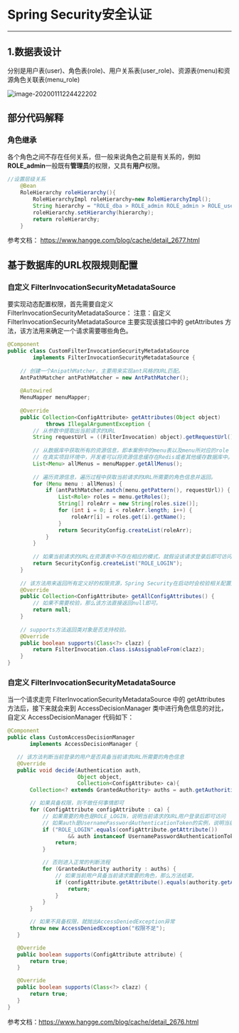 # Spring Security安全认证

---

## 1.数据表设计

分别是用户表(user)、角色表(role)、用户关系表(user_role)、资源表(menu)和资源角色关联表(menu_role)

![image-20200111224422202](E:\笔记\Spring\image-20200111224422202.png)

## 部分代码解释

### 角色继承

 各个角色之间不存在任何关系，但一般来说角色之前是有关系的，例如**ROLE_admin**一般既有**管理员**的权限，又具有**用户**权限。

```java
//设置层级关系
    @Bean
    RoleHierarchy roleHierarchy(){
        RoleHierarchyImpl roleHierarchy=new RoleHierarchyImpl();
        String hierarchy = "ROLE_dba > ROLE_admin ROLE_admin > ROLE_user";
        roleHierarchy.setHierarchy(hierarchy);
        return roleHierarchy;
    }
```



参考文档： https://www.hangge.com/blog/cache/detail_2677.html 

## 基于数据库的URL权限规则配置

### 自定义 FilterInvocationSecurityMetadataSource
要实现动态配置权限，首先需要自定义 FilterInvocationSecurityMetadataSource：
注意：自定义 FilterInvocationSecurityMetadataSource 主要实现该接口中的 getAttributes 方法，该方法用来确定一个请求需要哪些角色。

```java
@Component
public class CustomFilterInvocationSecurityMetadataSource
        implements FilterInvocationSecurityMetadataSource {
 
    // 创建一个AnipathMatcher，主要用来实现ant风格的URL匹配。
    AntPathMatcher antPathMatcher = new AntPathMatcher();
 
    @Autowired
    MenuMapper menuMapper;
 
    @Override
    public Collection<ConfigAttribute> getAttributes(Object object)
            throws IllegalArgumentException {
        // 从参数中提取出当前请求的URL
        String requestUrl = ((FilterInvocation) object).getRequestUrl();
 
        // 从数据库中获取所有的资源信息，即本案例中的menu表以及menu所对应的role
        // 在真实项目环境中，开发者可以将资源信息缓存在Redis或者其他缓存数据库中。
        List<Menu> allMenus = menuMapper.getAllMenus();
 
        // 遍历资源信息，遍历过程中获取当前请求的URL所需要的角色信息并返回。
        for (Menu menu : allMenus) {
            if (antPathMatcher.match(menu.getPattern(), requestUrl)) {
                List<Role> roles = menu.getRoles();
                String[] roleArr = new String[roles.size()];
                for (int i = 0; i < roleArr.length; i++) {
                    roleArr[i] = roles.get(i).getName();
                }
                return SecurityConfig.createList(roleArr);
            }
        }
 
        // 如果当前请求的URL在资源表中不存在相应的模式，就假设该请求登录后即可访问，即直接返回 ROLE_LOGIN.
        return SecurityConfig.createList("ROLE_LOGIN");
    }
 
    // 该方法用来返回所有定义好的权限资源，Spring Security在启动时会校验相关配置是否正确。
    @Override
    public Collection<ConfigAttribute> getAllConfigAttributes() {
        // 如果不需要校验，那么该方法直接返回null即可。
        return null;
    }
 
    // supports方法返回类对象是否支持校验。
    @Override
    public boolean supports(Class<?> clazz) {
        return FilterInvocation.class.isAssignableFrom(clazz);
    }
}

```

### 自定义 FilterInvocationSecurityMetadataSource 
 当一个请求走完 FilterInvocationSecurityMetadataSource 中的 getAttributes 方法后，接下来就会来到 AccessDecisionManager 类中进行角色信息的对比，自定义 AccessDecisionManager 代码如下：
 ```java
 @Component
public class CustomAccessDecisionManager
        implements AccessDecisionManager {
 
    // 该方法判断当前登录的用户是否具备当前请求URL所需要的角色信息
    @Override
    public void decide(Authentication auth,
                       Object object,
                       Collection<ConfigAttribute> ca){
        Collection<? extends GrantedAuthority> auths = auth.getAuthorities();
 
        // 如果具备权限，则不做任何事情即可
        for (ConfigAttribute configAttribute : ca) {
            // 如果需要的角色是ROLE_LOGIN，说明当前请求的URL用户登录后即可访问
            // 如果auth是UsernamePasswordAuthenticationToken的实例，说明当前用户已登录，该方法到此结束
            if ("ROLE_LOGIN".equals(configAttribute.getAttribute())
                    && auth instanceof UsernamePasswordAuthenticationToken) {
                return;
            }
 
            // 否则进入正常的判断流程
            for (GrantedAuthority authority : auths) {
                // 如果当前用户具备当前请求需要的角色，那么方法结束。
                if (configAttribute.getAttribute().equals(authority.getAuthority())) {
                    return;
                }
            }
        }
 
        // 如果不具备权限，就抛出AccessDeniedException异常
        throw new AccessDeniedException("权限不足");
    }
 
    @Override
    public boolean supports(ConfigAttribute attribute) {
        return true;
    }
 
    @Override
    public boolean supports(Class<?> clazz) {
        return true;
    }
}
 ```
 
 参考文档：https://www.hangge.com/blog/cache/detail_2676.html
